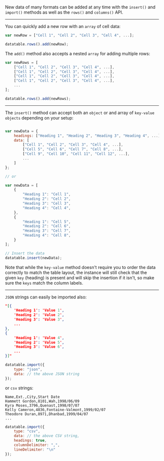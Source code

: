 New data of many formats can be added at any time with the `insert()` and `import()` methods as well as the `rows()` and `columns()` API.

---

You can quickly add a new row with an `array` of cell data:

```javascript
var newRow = ["Cell 1", "Cell 2", "Cell 3", "Cell 4", ...];

datatable.rows().add(newRow);
```

The `add()` method also accepts a nested `array` for adding multiple rows:
```javascript
var newRows = [
    ["Cell 1", "Cell 2", "Cell 3", "Cell 4", ...],
    ["Cell 1", "Cell 2", "Cell 3", "Cell 4", ...],
    ["Cell 1", "Cell 2", "Cell 3", "Cell 4", ...],
    ["Cell 1", "Cell 2", "Cell 3", "Cell 4", ...],
    ...
];

datatable.rows().add(newRows);
```
---

The `insert()` method can accept both an `object` or and array of `key-value objects` depending on your setup:

```javascript

var newData = {
    headings: ["Heading 1", "Heading 2", "Heading 3", "Heading 4", ...],
    data: [
        ["Cell 1", "Cell 2", "Cell 3", "Cell 4", ...],
        ["Cell 5", "Cell 6", "Cell 7", "Cell 8", ...],
        ["Cell 9", "Cell 10", "Cell 11", "Cell 12", ...],
        ...
    ]
};

// or 

var newData = [
    {
        "Heading 1": "Cell 1",
        "Heading 2": "Cell 2",
        "Heading 3": "Cell 3",
        "Heading 4": "Cell 4",
    },
    {
        "Heading 1": "Cell 5",
        "Heading 2": "Cell 6",
        "Heading 3": "Cell 7",
        "Heading 4": "Cell 8",
    }
];

// Insert the data
datatable.insert(newData);

```

Note that while the `key-value` method doesn't require you to order the data correctly to match the table layout, the instance will still check that the given `key` (heading) is present and will skip the insertion if it isn't, so make sure the `keys` match the column labels.

---

`JSON` strings can easily be imported also:

```json
"[{
    'Heading 1': 'Value 1',
    'Heading 2': 'Value 2',
    'Heading 3': 'Value 3',
    ...
},
{
    'Heading 1': 'Value 4',
    'Heading 2': 'Value 5',
    'Heading 3': 'Value 6',
    ...
}]"
```

```javascript
datatable.import({
    type: "json",
    data: // the above JSON string
});
```

or `csv` strings:

```text
Name,Ext.,City,Start Date
Hammett Gordon,8101,Wah,1998/06/09
Kyra Moses,3796,Quenast,1998/07/07
Kelly Cameron,4836,Fontaine-Valmont,1999/02/07
Theodore Duran,8971,Dhanbad,1999/04/07
...
```

```javascript
datatable.import({
    type: "csv",
    data: // the above CSV string,
    headings: true,
    columnDelimiter: ",",
    lineDelimiter: "\n"
});
```